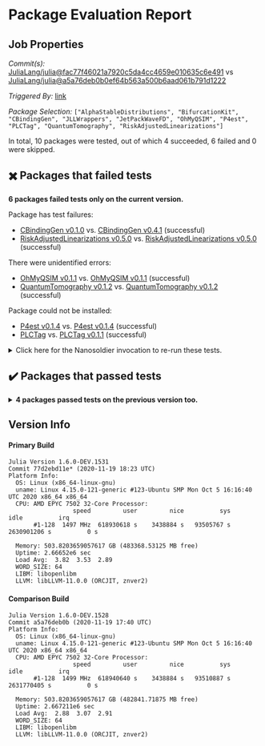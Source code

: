 # Package Evaluation Report

## Job Properties

*Commit(s):* [JuliaLang/julia@fac77f46021a7920c5da4cc4659e010635c6e491](https://github.com/JuliaLang/julia/commit/fac77f46021a7920c5da4cc4659e010635c6e491) vs [JuliaLang/julia@a5a76deb0b0ef64b563a500b6aad061b791d1222](https://github.com/JuliaLang/julia/commit/a5a76deb0b0ef64b563a500b6aad061b791d1222)

*Triggered By:* [link](https://github.com/JuliaLang/julia/pull/38347#issuecomment-730579261)

*Package Selection:* `["AlphaStableDistributions", "BifurcationKit", "CBindingGen", "JLLWrappers", "JetPackWaveFD", "OhMyQSIM", "P4est", "PLCTag", "QuantumTomography", "RiskAdjustedLinearizations"]`

In total, 10 packages were tested, out of which 4 succeeded, 6 failed and 0 were skipped.


## :heavy_multiplication_x: Packages that failed tests

**6 packages failed tests only on the current version.**

Package has test failures:

- [CBindingGen v0.1.0](https://s3.amazonaws.com/julialang-reports/nanosoldier/pkgeval/by_hash/fac77f4_vs_a5a76de/CBindingGen.1.6.0-DEV-77d2ebd11e.log) vs. [CBindingGen v0.4.1](https://s3.amazonaws.com/julialang-reports/nanosoldier/pkgeval/by_hash/fac77f4_vs_a5a76de/CBindingGen.1.6.0-DEV-a5a76deb0b.log) (successful)
- [RiskAdjustedLinearizations v0.5.0](https://s3.amazonaws.com/julialang-reports/nanosoldier/pkgeval/by_hash/fac77f4_vs_a5a76de/RiskAdjustedLinearizations.1.6.0-DEV-77d2ebd11e.log) vs. [RiskAdjustedLinearizations v0.5.0](https://s3.amazonaws.com/julialang-reports/nanosoldier/pkgeval/by_hash/fac77f4_vs_a5a76de/RiskAdjustedLinearizations.1.6.0-DEV-a5a76deb0b.log) (successful)

There were unidentified errors:

- [OhMyQSIM v0.1.1](https://s3.amazonaws.com/julialang-reports/nanosoldier/pkgeval/by_hash/fac77f4_vs_a5a76de/OhMyQSIM.1.6.0-DEV-77d2ebd11e.log) vs. [OhMyQSIM v0.1.1](https://s3.amazonaws.com/julialang-reports/nanosoldier/pkgeval/by_hash/fac77f4_vs_a5a76de/OhMyQSIM.1.6.0-DEV-a5a76deb0b.log) (successful)
- [QuantumTomography v0.1.2](https://s3.amazonaws.com/julialang-reports/nanosoldier/pkgeval/by_hash/fac77f4_vs_a5a76de/QuantumTomography.1.6.0-DEV-77d2ebd11e.log) vs. [QuantumTomography v0.1.2](https://s3.amazonaws.com/julialang-reports/nanosoldier/pkgeval/by_hash/fac77f4_vs_a5a76de/QuantumTomography.1.6.0-DEV-a5a76deb0b.log) (successful)

Package could not be installed:

- [P4est v0.1.4](https://s3.amazonaws.com/julialang-reports/nanosoldier/pkgeval/by_hash/fac77f4_vs_a5a76de/P4est.1.6.0-DEV-77d2ebd11e.log) vs. [P4est v0.1.4](https://s3.amazonaws.com/julialang-reports/nanosoldier/pkgeval/by_hash/fac77f4_vs_a5a76de/P4est.1.6.0-DEV-a5a76deb0b.log) (successful)
- [PLCTag](https://s3.amazonaws.com/julialang-reports/nanosoldier/pkgeval/by_hash/fac77f4_vs_a5a76de/PLCTag.1.6.0-DEV-77d2ebd11e.log) vs. [PLCTag v0.1.1](https://s3.amazonaws.com/julialang-reports/nanosoldier/pkgeval/by_hash/fac77f4_vs_a5a76de/PLCTag.1.6.0-DEV-a5a76deb0b.log) (successful)

<details><summary>Click here for the Nanosoldier invocation to re-run these tests.</summary>
<p>

```
@nanosoldier `runtests(["CBindingGen", "OhMyQSIM", "P4est", "PLCTag", "QuantumTomography", "RiskAdjustedLinearizations"], vs = ":master")`
```

</p>
</details>



## :heavy_check_mark: Packages that passed tests

<details><summary><strong>4 packages passed tests on the previous version too.</strong></summary>
<p>

- [AlphaStableDistributions v1.1.0](https://s3.amazonaws.com/julialang-reports/nanosoldier/pkgeval/by_hash/fac77f4_vs_a5a76de/AlphaStableDistributions.1.6.0-DEV-77d2ebd11e.log)
- [BifurcationKit v0.1.1](https://s3.amazonaws.com/julialang-reports/nanosoldier/pkgeval/by_hash/fac77f4_vs_a5a76de/BifurcationKit.1.6.0-DEV-77d2ebd11e.log)
- [JLLWrappers v1.1.3](https://s3.amazonaws.com/julialang-reports/nanosoldier/pkgeval/by_hash/fac77f4_vs_a5a76de/JLLWrappers.1.6.0-DEV-77d2ebd11e.log)
- [JetPackWaveFD v0.2.0](https://s3.amazonaws.com/julialang-reports/nanosoldier/pkgeval/by_hash/fac77f4_vs_a5a76de/JetPackWaveFD.1.6.0-DEV-77d2ebd11e.log)

</p>
</details>


## Version Info

#### Primary Build

```
Julia Version 1.6.0-DEV.1531
Commit 77d2ebd11e* (2020-11-19 18:23 UTC)
Platform Info:
  OS: Linux (x86_64-linux-gnu)
  uname: Linux 4.15.0-121-generic #123-Ubuntu SMP Mon Oct 5 16:16:40 UTC 2020 x86_64 x86_64
  CPU: AMD EPYC 7502 32-Core Processor: 
                  speed         user         nice          sys         idle          irq
       #1-128  1497 MHz  618930618 s    3438884 s   93505767 s  2630901206 s          0 s
       
  Memory: 503.8203659057617 GB (483368.53125 MB free)
  Uptime: 2.66652e6 sec
  Load Avg:  3.82  3.53  2.89
  WORD_SIZE: 64
  LIBM: libopenlibm
  LLVM: libLLVM-11.0.0 (ORCJIT, znver2)

```

#### Comparison Build

```
Julia Version 1.6.0-DEV.1528
Commit a5a76deb0b (2020-11-19 17:40 UTC)
Platform Info:
  OS: Linux (x86_64-linux-gnu)
  uname: Linux 4.15.0-121-generic #123-Ubuntu SMP Mon Oct 5 16:16:40 UTC 2020 x86_64 x86_64
  CPU: AMD EPYC 7502 32-Core Processor: 
                  speed         user         nice          sys         idle          irq
       #1-128  1499 MHz  618940640 s    3438884 s   93510887 s  2631770405 s          0 s
       
  Memory: 503.8203659057617 GB (482841.71875 MB free)
  Uptime: 2.667211e6 sec
  Load Avg:  2.88  3.07  2.91
  WORD_SIZE: 64
  LIBM: libopenlibm
  LLVM: libLLVM-11.0.0 (ORCJIT, znver2)

```
<!-- Generated on 2020-11-19T15:12:04.047 -->

